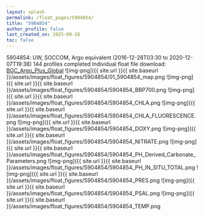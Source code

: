```yaml
---
layout: splash
permalink: /float_pages/5904854/
title: "5904854"
author_profile: false
last_created_on: 2025-09-26
toc: false
---
```

 
5904854: UW, SOCCOM, Argo equivalent (2016-12-28T03:30 to 2020-12-07T19:38)
144 profiles completed
Individual float file download: [BGC_Argo_Plus_Global](https://ftp.soest.hawaii.edu/bgc_argo_plus/Individual_Floats/outliers_removed/5904854_Sprof_processed.nc)
![img-png]({{ site.url }}{{ site.baseurl }}/assets/images/float_figures/5904854/01_5904854_map.png
![img-png]({{ site.url }}{{ site.baseurl }}/assets/images/float_figures/5904854/5904854_BBP700.png
![img-png]({{ site.url }}{{ site.baseurl }}/assets/images/float_figures/5904854/5904854_CHLA.png
![img-png]({{ site.url }}{{ site.baseurl }}/assets/images/float_figures/5904854/5904854_CHLA_FLUORESCENCE.png
![img-png]({{ site.url }}{{ site.baseurl }}/assets/images/float_figures/5904854/5904854_DOXY.png
![img-png]({{ site.url }}{{ site.baseurl }}/assets/images/float_figures/5904854/5904854_NITRATE.png
![img-png]({{ site.url }}{{ site.baseurl }}/assets/images/float_figures/5904854/5904854_PH_Derived_Carbonate_Parameters.png
![img-png]({{ site.url }}{{ site.baseurl }}/assets/images/float_figures/5904854/5904854_PH_IN_SITU_TOTAL.png
![img-png]({{ site.url }}{{ site.baseurl }}/assets/images/float_figures/5904854/5904854_PRES.png
![img-png]({{ site.url }}{{ site.baseurl }}/assets/images/float_figures/5904854/5904854_PSAL.png
![img-png]({{ site.url }}{{ site.baseurl }}/assets/images/float_figures/5904854/5904854_TEMP.png
